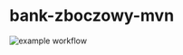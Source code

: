 # bank-zboczowy-mvn

![example workflow](https://github.com/Bonioszko/bank-zboczowy-mvn/actions/workflows/ci.yml/badge.svg)

